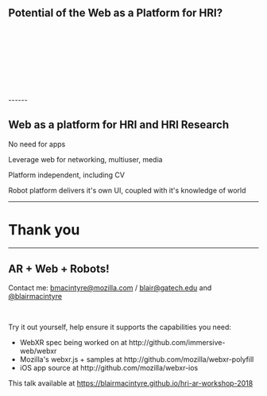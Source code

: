 
<!-- .slide: data-background="resources/textures/ironman.png" -->

<h2>Potential of the Web as a Platform for HRI?</h2>
<br>
<br>
<br>
<br>
<br>
<br>
<br>
<br>
------
<!-- .slide: data-background="resources/textures/background-radial.jpeg" -->

<h2>Web as a platform for HRI and HRI Research</h2>
<p>No need for apps</p>
<p>Leverage web for networking, multiuser, media</p>
<p>Platform independent, including CV</p>
<p>Robot platform delivers it's own UI, coupled with it's knowledge of world</p>

------

# Thank you

------

<!-- .slide: data-background="resources/textures/background-radial.jpeg" style="text-align: left;" -->

<h2>AR + Web + Robots!</h2>
<p>Contact me: <a href="mailto:bmacintyre@mozilla.com">bmacintyre@mozilla.com</a> / <a href="mailto:blair@gatech.edu">blair@gatech.edu</a> 
and <a href="https://twitter.com/blairmacintyre">@blairmacintyre</a></p>
<br>
<p>Try it out yourself, help ensure it supports the capabilities you need:</p>
<ul>
    <li>WebXR spec being worked on at http://github.com/immersive-web/webxr</li>
    <li>Mozilla's webxr.js + samples at http://github.com/mozilla/webxr-polyfill</li>
    <li>iOS app source at http://github.com/mozilla/webxr-ios</li>
</ul>

<p>This talk available at <a href="https://blairmacintyre.github.io/hri-ar-workshop-2018">https://blairmacintyre.github.io/hri-ar-workshop-2018</a></p>

